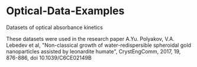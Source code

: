 # Optical-Data-Examples
Datasets of optical absorbance kinetics

These datasets were used in the research paper A.Yu. Polyakov, V.A. Lebedev et al, "Non-classical growth of water-redispersible spheroidal gold nanoparticles assisted by leonardite humate", CrystEngComm, 2017, 19, 876-886, doi 10.1039/C6CE02149B
